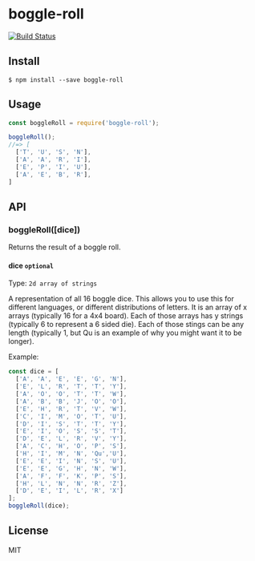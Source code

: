 # boggle-roll

[![Build Status](https://travis-ci.org/agarrharr/boggle-roll.svg?branch=master)](https://travis-ci.org/agarrharr/boggle-roll)

## Install

```
$ npm install --save boggle-roll
```

## Usage

```js
const boggleRoll = require('boggle-roll');

boggleRoll();
//=> [
  ['T', 'U', 'S', 'N'],
  ['A', 'A', 'R', 'I'],
  ['E', 'P', 'I', 'U'],
  ['A', 'E', 'B', 'R'],
]
```

## API

### boggleRoll([dice])

Returns the result of a boggle roll.

#### dice `optional`

Type: `2d array of strings`

A representation of all 16 boggle dice. This allows you to use this for different languages, or different distributions of letters. It is an array of x arrays (typically 16 for a 4x4 board). Each of those arrays has y strings (typically 6 to represent a 6 sided die). Each of those stings can be any length (typically 1, but Qu is an example of why you might want it to be longer).

Example:

```js
const dice = [
  ['A', 'A', 'E', 'E', 'G', 'N'],
  ['E', 'L', 'R', 'T', 'T', 'Y'],
  ['A', 'O', 'O', 'T', 'T', 'W'],
  ['A', 'B', 'B', 'J', 'O', 'O'],
  ['E', 'H', 'R', 'T', 'V', 'W'],
  ['C', 'I', 'M', 'O', 'T', 'U'],
  ['D', 'I', 'S', 'T', 'T', 'Y'],
  ['E', 'I', 'O', 'S', 'S', 'T'],
  ['D', 'E', 'L', 'R', 'V', 'Y'],
  ['A', 'C', 'H', 'O', 'P', 'S'],
  ['H', 'I', 'M', 'N', 'Qu','U'],
  ['E', 'E', 'I', 'N', 'S', 'U'],
  ['E', 'E', 'G', 'H', 'N', 'W'],
  ['A', 'F', 'F', 'K', 'P', 'S'],
  ['H', 'L', 'N', 'N', 'R', 'Z'],
  ['D', 'E', 'I', 'L', 'R', 'X']
];
boggleRoll(dice);
```

## License

MIT
